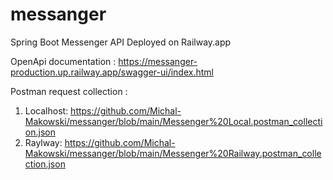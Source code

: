 # messanger
Spring Boot Messenger API
Deployed on Railway.app

OpenApi documentation : https://messanger-production.up.railway.app/swagger-ui/index.html

Postman request collection :
1. Localhost: https://github.com/Michal-Makowski/messanger/blob/main/Messenger%20Local.postman_collection.json
2. Raylway: https://github.com/Michal-Makowski/messanger/blob/main/Messenger%20Railway.postman_collection.json
